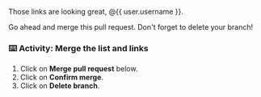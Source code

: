 Those links are looking great, @{{ user.username }}.

Go ahead and merge this pull request. Don't forget to delete your branch!

### :keyboard: Activity: Merge the list and links

1. Click on **Merge pull request** below.
1. Click on **Confirm merge**.
1. Click on **Delete branch**.